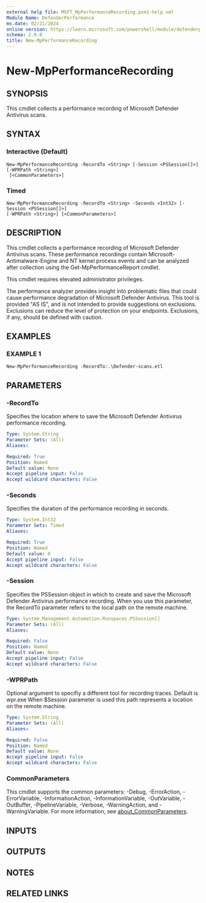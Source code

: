 ```yaml
---
external help file: MSFT_MpPerformanceRecording.psm1-help.xml
Module Name: DefenderPerformance
ms.date: 02/21/2024
online version: https://learn.microsoft.com/powershell/module/defenderperformance/new-mpperformancerecording?view=windowsserver2025-ps&wt.mc_id=ps-gethelp
schema: 2.0.0
title: New-MpPerformanceRecording
---
```


# New-MpPerformanceRecording

## SYNOPSIS
This cmdlet collects a performance recording of Microsoft Defender Antivirus
scans.

## SYNTAX

### Interactive (Default)

```
New-MpPerformanceRecording -RecordTo <String> [-Session <PSSession[]>] [-WPRPath <String>]
 [<CommonParameters>]
```

### Timed

```
New-MpPerformanceRecording -RecordTo <String> -Seconds <Int32> [-Session <PSSession[]>]
[-WPRPath <String>] [<CommonParameters>]
```

## DESCRIPTION

This cmdlet collects a performance recording of Microsoft Defender Antivirus scans. These
performance recordings contain Microsoft-Antimalware-Engine and NT kernel process events and can be
analyzed after collection using the Get-MpPerformanceReport cmdlet.

This cmdlet requires elevated administrator privileges.

The performance analyzer provides insight into problematic files that could cause performance
degradation of Microsoft Defender Antivirus. This tool is provided "AS IS", and is not intended to
provide suggestions on exclusions. Exclusions can reduce the level of protection on your endpoints.
Exclusions, if any, should be defined with caution.

## EXAMPLES

### EXAMPLE 1

```
New-MpPerformanceRecording -RecordTo:.\Defender-scans.etl
```

## PARAMETERS

### -RecordTo

Specifies the location where to save the Microsoft Defender Antivirus performance recording.

```yaml
Type: System.String
Parameter Sets: (All)
Aliases:

Required: True
Position: Named
Default value: None
Accept pipeline input: False
Accept wildcard characters: False
```

### -Seconds

Specifies the duration of the performance recording in seconds.

```yaml
Type: System.Int32
Parameter Sets: Timed
Aliases:

Required: True
Position: Named
Default value: 0
Accept pipeline input: False
Accept wildcard characters: False
```

### -Session

Specifies the PSSession object in which to create and save the Microsoft Defender Antivirus
performance recording. When you use this parameter, the RecordTo parameter refers to the local path
on the remote machine.

```yaml
Type: System.Management.Automation.Runspaces.PSSession[]
Parameter Sets: (All)
Aliases:

Required: False
Position: Named
Default value: None
Accept pipeline input: False
Accept wildcard characters: False
```

### -WPRPath

Optional argument to specifiy a different tool for recording traces. Default is wpr.exe When
$Session parameter is used this path represents a location on the remote machine.

```yaml
Type: System.String
Parameter Sets: (All)
Aliases:

Required: False
Position: Named
Default value: None
Accept pipeline input: False
Accept wildcard characters: False
```

### CommonParameters

This cmdlet supports the common parameters: -Debug, -ErrorAction, -ErrorVariable,
-InformationAction, -InformationVariable, -OutVariable, -OutBuffer, -PipelineVariable, -Verbose,
-WarningAction, and -WarningVariable. For more information, see
[about_CommonParameters](http://go.microsoft.com/fwlink/?LinkID=113216).

## INPUTS

## OUTPUTS

## NOTES

## RELATED LINKS
